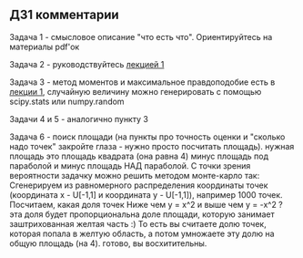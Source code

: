 ## ДЗ1 комментарии

Задача 1 - смысловое описание "что есть что". Ориентируйтесь на материалы pdf'ок

Задача 2 - руководствуйтесь [лекцией 1](http://iosipoi.com/teachingfiles/stat3/S1.pdf)

Задача 3 - метод моментов и максимальное правдоподобие есть в [лекции 1](http://iosipoi.com/teachingfiles/stat3/S1.pdf), случайную величину можно генерировать с помощью scipy.stats или numpy.random

Задачи 4 и 5 - аналогично пункту 3

Задача 6 - поиск площади (на пункты про точность оценки и "сколько надо точек" закройте глаза - нужно просто посчитать площадь). 
нужная площадь это площадь квадрата (она равна 4) минус площадь под параболой и минус площадь НАД параболой. С точки зрения вероятности задачку можно решить методом монте-карло так: 
Сгенерируем из равномерного распределения координаты точек (координата x - U[-1,1] и координата y - U[-1,1]), например 1000 точек. Посчитаем, какая доля точек Ниже чем y = x^2 и выше чем y = -x^2 ? 
эта доля будет пропорциональна доле площади, которую занимает заштрихованная желтая часть :) То есть вы считаете долю точек, которая попала в желтую область, а потом умножаете эту долю на общую площадь (на 4). готово, вы восхитительны. 
